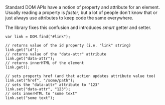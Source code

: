 Standard DOM APIs have a notion of property and attribute for an element. Usually reading a property is _faster_, but a lot of people don't know that or just always use attributes to keep code the same everywhere.

The library fixes this confusion and introduces _smart_ getter and setter.

    var link = DOM.find("#link");

    // returns value of the id property (i.e. "link" string)
    link.get("id");
    // returns value of the "data-attr" attribute
    link.get("data-attr");
    // returns innerHTML of the element
    link.get();

    // sets property href (and that action updates attribute value too)
    link.set("href", "/some/path");
    // sets the "data-attr" attribute to "123"
    link.set("data-attr", "123");
    // sets innerHTML to "some text"
    link.set("some text");